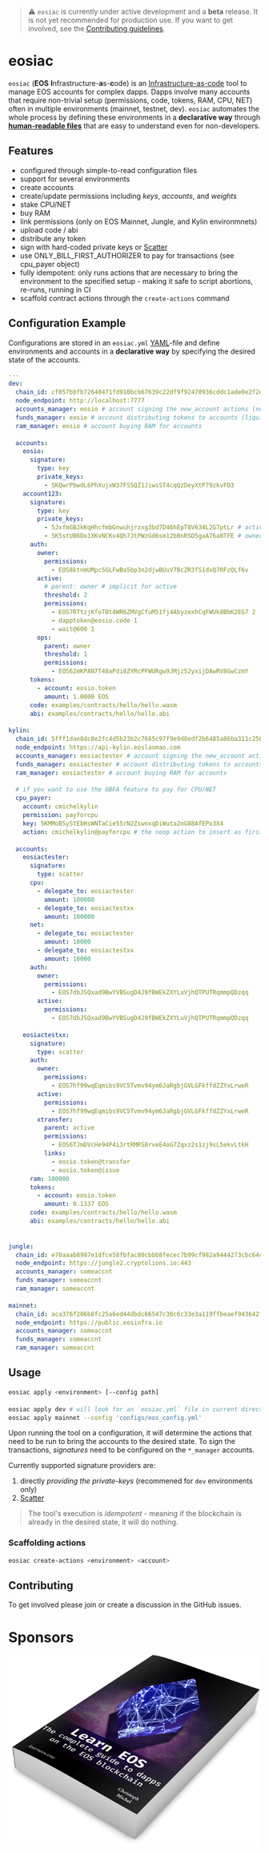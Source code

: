 > ⚠️ `eosiac` is currently under active development and a **beta** release. It is not yet recommended for production use. If you want to get involved, see the [Contributing guidelines](#contributing).

# eosiac


`eosiac` (**EOS** **I**nfrastructure-**a**s-**c**ode) is an [Infrastructure-as-code](https://en.wikipedia.org/wiki/Infrastructure_as_code) tool to manage EOS accounts for complex dapps.
Dapps involve many accounts that require non-trivial setup (permissions, code, tokens, RAM, CPU, NET) often in multiple environments (mainnet, testnet, dev).
`eosiac` automates the whole process by defining these environments in a **declarative way** through [**human-readable files**](#configuration-example) that are easy to understand even for non-developers.

## Features

* configured through simple-to-read configuration files
* support for several environments
* create accounts
* create/update permissions including _keys_, _accounts_, and _weights_
* stake CPU/NET
* buy RAM
* link permissions (only on EOS Mainnet, Jungle, and Kylin environmnets)
* upload code / abi
* distribute any token
* sign with hard-coded private keys or [Scatter](https://get-scatter.com)
* use ONLY_BILL_FIRST_AUTHORIZER to pay for transactions (see cpu_payer object)
* fully idempotent: only runs actions that are necessary to bring the environment to the specified setup - making it safe to script abortions, re-runs, running in CI
* scaffold contract actions through the `create-actions` command

## Configuration Example

Configurations are stored in an `eosiac.yml` [YAML](https://learnxinyminutes.com/docs/yaml/)-file and define environments and accounts in a **declarative way** by specifying the desired state of the accounts.

```yaml
---
dev:
  chain_id: cf057bbfb72640471fd910bcb67639c22df9f92470936cddc1ade0e2f2e7dc4f
  node_endpoint: http://localhost:7777
  accounts_manager: eosio # account signing the new_account actions (needed when creating the accounts for the first time)
  funds_manager: eosio # account distributing tokens to accounts (liquid ones but also for staking)
  ram_manager: eosio # account buying RAM for accounts

  accounts:
    eosio:
      signature:
        type: key
        private_keys:
          - 5KQwrPbwdL6PhXujxW37FSSQZ1JiwsST4cqQzDeyXtP79zkvFD3
    account123:
      signature:
        type: key
        private_keys:
          - 5JxfmGBJkKqHhcfmbGnwuhjrzxg3bd7D46hEpT8V634L2G7ptLr # active
          - 5K5stUB6Do1XKvNCKv4Qh7JtPWzGd6sm12bBnRSD5gaA76a8TFE # owner, for _updateauth_
      auth:
        owner:
          permissions:
            - EOS8ktnmUMpc5GLFwBa5bp3n2djwBUuV7BcZR3fS1dxQ7RFzQLf6v
        active:
          # parent: owner # implicit for active
          threshold: 2
          permissions:
            - EOS7RTtzjKfoTBt4WR6ZMVgCfuM51fj4AbyzexhCqFWUk8BbK2EG7 2
            - dapptoken@eosio.code 1
            - wait@600 1
        ops:
          parent: owner
          threshold: 1
          permissions:
            - EOS62mKPAN7T48aPdi8ZYRcPFWURgw9JMjz52yxijDAwRV8GwCzmY
      tokens:
        - account: eosio.token
          amount: 1.0000 EOS
      code: examples/contracts/hello/hello.wasm
      abi: examples/contracts/hello/hello.abi

kylin:
  chain_id: 5fff1dae8dc8e2fc4d5b23b2c7665c97f9e9d8edf2b6485a86ba311c25639191
  node_endpoint: https://api-kylin.eoslaomao.com
  accounts_manager: eosiactester # account signing the new_account actions (needed when creating the accounts for the first time)
  funds_manager: eosiactester # account distributing tokens to accounts (liquid ones but also for staking)
  ram_manager: eosiactester # account buying RAM for accounts

  # if you want to use the OBFA feature to pay for CPU/NET
  cpu_payer:
    account: cmichelkylin
    permission: payforcpu
    key: 5KMMoB5yStEbHsWNTaCie55rN2ZswnxqDiWuta2nG88AfEPo3X4
    action: cmichelkylin@payforcpu # the noop action to insert as first action of the tx

  accounts:
    eosiactester:
      signature:
        type: scatter
      cpu:
        - delegate_to: eosiactester
          amount: 100000
        - delegate_to: eosiactestxx
          amount: 100000
      net:
        - delegate_to: eosiactester
          amount: 10000
        - delegate_to: eosiactestxx
          amount: 10000
      auth:
        owner:
          permissions:
            - EOS7dbJSQxad9BwYVBSugD4J9fBWEkZXYLuVjhQTPUTRqmmpQDzqq
        active:
          permissions:
            - EOS7dbJSQxad9BwYVBSugD4J9fBWEkZXYLuVjhQTPUTRqmmpQDzqq

    eosiactestxx:
      signature:
        type: scatter
      auth:
        owner:
          permissions:
            - EOS7hf99wqEqmibs9VC5Tvmv94ym6JaRgbjGVLGFkffdZZYxLrweR
        active:
          permissions:
            - EOS7hf99wqEqmibs9VC5Tvmv94ym6JaRgbjGVLGFkffdZZYxLrweR
        xtransfer:
          parent: active
          permissions:
            - EOS6TJmDVcHe94P4i3rtRMRS8rveE4oG7Zqxz2s1zj9sL5ekvLtkH
          links:
            - eosio.token@transfer
            - eosio.token@issue
      ram: 100000
      tokens:
        - account: eosio.token
          amount: 0.1337 EOS
      code: examples/contracts/hello/hello.wasm
      abi: examples/contracts/hello/hello.abi


jungle:
  chain_id: e70aaab8997e1dfce58fbfac80cbbb8fecec7b99cf982a9444273cbc64c41473
  node_endpoint: https://jungle2.cryptolions.io:443
  accounts_manager: someaccnt
  funds_manager: someaccnt
  ram_manager: someaccnt

mainnet:
  chain_id: aca376f206b8fc25a6ed44dbdc66547c36c6c33e3a119ffbeaef943642f0e906
  node_endpoint: https://public.eosinfra.io
  accounts_manager: someaccnt
  funds_manager: someaccnt
  ram_manager: someaccnt
```


## Usage

```bash
eosiac apply <environment> [--config path]

eosiac apply dev # will look for an `eosiac.yml` file in current directory
eosiac apply mainnet --config 'configs/eos_config.yml'
```

Upon running the tool on a configuration, it will determine the actions that need to be run to bring the accounts to the desired state.
To sign the transactions, _signatures_ need to be configured on the `*_manager` accounts.

Currently supported signature providers are:

1. directly _providing the private-keys_ (recommened for `dev` environments only) 
2. [Scatter](https://get-scatter.com)

> The tool's execution is _idempotent_ - meaning if the blockchain is already in the desired state, it will do nothing.

### Scaffolding actions

```bash
eosiac create-actions <environment> <account>
```

## Contributing

To get involved please join or create a discussion in the GitHub issues.

# Sponsors

[![Learn EOS Development](./.README/learneos.png)](https://learneos.dev)
